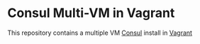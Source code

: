 # Consul Multi-VM in Vagrant
This repository contains a multiple VM [Consul][1] install in [Vagrant][2]

[1]: https://consul.io
[2]: https://vagrantup.com
